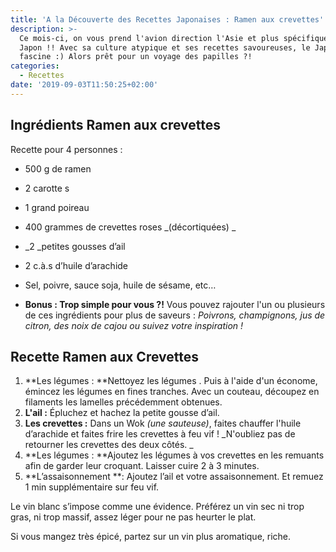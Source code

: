 ```yaml
---
title: 'A la Découverte des Recettes Japonaises : Ramen aux crevettes'
description: >-
  Ce mois-ci, on vous prend l'avion direction l'Asie et plus spécifiquement le
  Japon !! Avec sa culture atypique et ses recettes savoureuses, le Japon
  fascine :) Alors prêt pour un voyage des papilles ?!
categories:
  - Recettes
date: '2019-09-03T11:50:25+02:00'
---
```

## Ingrédients Ramen aux crevettes 

Recette pour 4 personnes :

* 500 g de ramen
* 2 carottes
* 1 grand poireau 
* 400 grammes de crevettes roses _(décortiquées)_
* _2 _petites gousses d’ail
* 2 c.à.s d’huile d’arachide
* Sel, poivre, sauce soja, huile de sésame, etc… 
* **Bonus : Trop simple pour vous ?!** Vous pouvez rajouter l'un ou plusieurs de ces ingrédients pour plus de saveurs : _Poivrons, champignons, jus de citron, des noix de cajou ou suivez votre inspiration !_



## Recette Ramen aux Crevettes

1. **Les légumes : **Nettoyez les légumes. Puis à l'aide d'un économe, émincez les légumes en fines tranches. Avec un couteau, découpez en filaments les lamelles précédemment obtenues.
2. **L'ail :** Épluchez et hachez la petite gousse d’ail.
3. **Les crevettes :** Dans un Wok _(une sauteuse)_, faites chauffer l'huile d’arachide et faites frire les crevettes à feu vif ! _N'oubliez pas de retourner les crevettes des deux côtés._
4. **Les légumes : **Ajoutez les légumes à vos crevettes en les remuants afin de garder leur croquant. Laisser cuire 2 à 3 minutes.
5. **L’assaisonnement **: Ajoutez l’ail et votre assaisonnement. Et remuez 1 min supplémentaire sur feu vif.





Le vin blanc s’impose comme une évidence. Préférez un vin sec ni trop gras, ni trop massif, assez léger pour ne pas heurter le plat.



Si vous mangez très épicé, partez sur un vin plus aromatique, riche.
